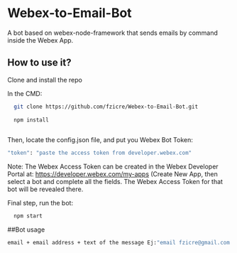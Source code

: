 # Webex-to-Email-Bot
 A bot based on webex-node-framework that sends emails by command inside the Webex App.



## How to use it?

 Clone and install the repo

In the CMD:

  ```sh
    git clone https://github.com/fzicre/Webex-to-Email-Bot.git
    
    npm install
    
  ```
 Then, locate the config.json file, and put you Webex Bot Token:
 
   ```sh
 "token": "paste the access token from developer.webex.com"
   ```
  Note: The Webex Access Token can be created in the Webex Developer Portal at: https://developer.webex.com/my-apps (Create New App, then select a bot and complete all the fields. The Webex Access Token for that bot will be revealed there.
  
Final step, run the bot:

```sh
  npm start
```

##Bot usage

  ```sh
  email + email address + text of the message Ej:"email fzicre@gmail.com Hi!")
